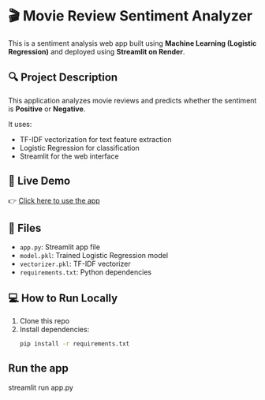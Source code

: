 # 🎬 Movie Review Sentiment Analyzer

This is a sentiment analysis web app built using **Machine Learning (Logistic Regression)** and deployed using **Streamlit on Render**.

## 🔍 Project Description

This application analyzes movie reviews and predicts whether the sentiment is **Positive** or **Negative**.

It uses:
- TF-IDF vectorization for text feature extraction
- Logistic Regression for classification
- Streamlit for the web interface

## 🚀 Live Demo

👉 [Click here to use the app](https://movie-review-sentiment-qt2s.onrender.com) 

## 📁 Files

- `app.py`: Streamlit app file
- `model.pkl`: Trained Logistic Regression model
- `vectorizer.pkl`: TF-IDF vectorizer
- `requirements.txt`: Python dependencies

## 💻 How to Run Locally

1. Clone this repo
2. Install dependencies:  
   ```bash
   pip install -r requirements.txt

## Run the app 
streamlit run app.py


